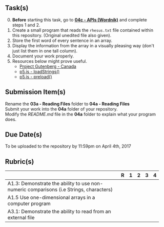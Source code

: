 Task(s)
-------
0. **Before** starting this task, go to **[04c - APIs (Wordnik)](https://github.com/mrseidel-classes/ICS4U/tree/master/Assignments/04c%20-%20APIs%20(Wordnik))** and complete steps 1 and 2.
1. Create a small program that reads the ```rhesus.txt``` file contained within this repository. (Original unedited file also given).
2. Store the first word of every sentence in an array.
3. Display the information from the array in a visually pleasing way (don't just list them in one tall column).
3. Document your work properly.
4. Resources below might prove useful.
   * [Project Gutenberg - Canada](http://www.gutenberg.ca/#catalogueA)
   * [p5.js - loadStrings()](https://p5js.org/reference)
   * [p5.js - preload()](https://p5js.org/reference)

Submission Item(s)
------------------
Rename the **03a - Reading Files** folder to **04a - Reading Files**  
Submit your work into the **04a** folder of your repository.  
Modify the _README.md_ file in the **04a** folder to explain what your program does.

Due Date(s)
-------------
To be uploaded to the repository by 11:59pm on April 4th, 2017

Rubric(s)
---------
|                                          | R    | 1    | 2    | 3    | 4    |
| ---------------------------------------- | ---- | ---- | ---- | ---- | ---- |
| A1.3: Demonstrate the ability to use non-numeric comparisons (i.e Strings, characters)                                   |      |      |      |      |      |
| A1.5 Use one-dimensional arrays in a computer program                                   |      |      |      |      |      |
| A3.1: Demonstrate the ability to read from an external file                                   |      |      |      |      |      |
